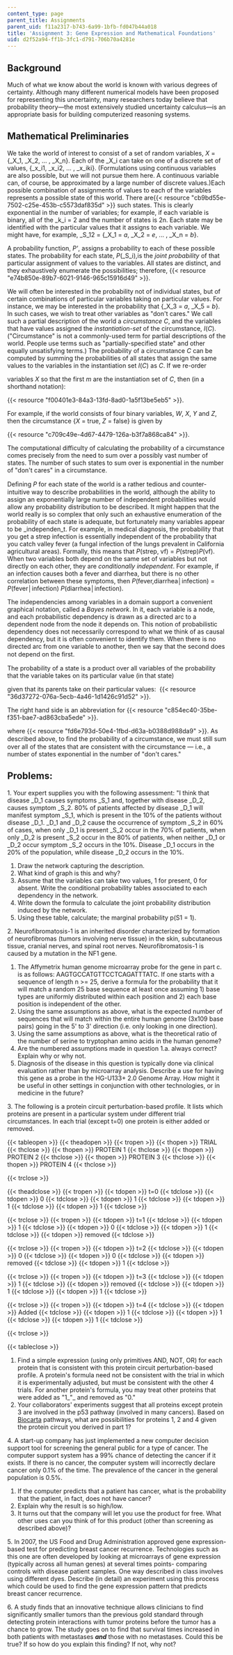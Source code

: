 ```yaml
---
content_type: page
parent_title: Assignments
parent_uid: f11a2317-b743-6a99-1bfb-fd047b44a018
title: 'Assignment 3: Gene Expression and Mathematical Foundations'
uid: d2f52a94-ff1b-3fc1-d791-706b70a4281e
---
```


Background
----------

Much of what we know about the world is known with various degrees of certainty. Although many different numerical models have been proposed for representing this uncertainty, many researchers today believe that probability theory—the most extensively studied uncertainty calculus—is an appropriate basis for building computerized reasoning systems.

Mathematical Preliminaries
--------------------------

We take the world of interest to consist of a set of random variables, _X_ = {_X_1, _X_2, ... , _X_n}. Each of the _X_i can take on one of a discrete set of values, {_x_i1, _x_i2, ... , _x_iki}. (Formulations using continuous variables are also possible, but we will not pursue them here. A continuous variable can, of course, be approximated by a large number of discrete values.)Each possible combination of assignments of values to each of the variables represents a possible state of this world. There are{{< resource "cb9bd55e-7502-c25e-453b-c5573daf835d" >}} such states. This is clearly exponential in the number of variables; for example, if each variable is binary, all of the _k_i = 2 and the number of states is 2n. Each state may be identified with the particular values that it assigns to each variable. We might have, for example, _S_12 = {_X_1 = _a_, _X_2 = _e_, ... , _X_n = _b_}.

A probability function, _P'_, assigns a probability to each of these possible states. The probability for each state, _P_(_S_i),is the _joint probability_ of that particular assignment of values to the variables. All states are distinct, and they exhaustively enumerate the possibilities; therefore, {{< resource "e74b850e-89b7-6021-9146-965c15916d49" >}}.

We will often be interested in the probability not of individual states, but of certain combinations of particular variables taking on particular values. For instance, we may be interested in the probability that {_X_3 = _a_, _X_5 = _b_}. In such cases, we wish to treat other variables as "don't cares." We call such a partial description of the world a _circumstance C_, and the variables that have values assigned the _instantiation-set_ of the circumstance, _I_(_C_). ("Circumstance" is not a commonly-used term for partial descriptions of the world. People use terms such as "partially-specified state" and other equally unsatisfying terms.) The probability of a circumstance _C_ can be computed by summing the probabilities of all states that assign the same values to the variables in the instantiation set _I_(_C_) as _C_. If we re-order

variables _X_ so that the first _m_ are the instantiation set of _C_, then (in a shorthand notation):

{{< resource "f00401e3-84a3-13fd-8ad0-1a5f13be5eb5" >}}.

For example, if the world consists of four binary variables, _W_, _X_, _Y_ and _Z_, then the circumstance {_X_ = true, _Z_ = false} is given by

{{< resource "c709c49e-4d67-4479-126a-b3f7a868ca84" >}}.

The computational difficulty of calculating the probability of a circumstance comes precisely from the need to sum over a possibly vast number of states. The number of such states to sum over is exponential in the number of "don't cares" in a circumstance.

Deﬁning _P_ for each state of the world is a rather tedious and counter-intuitive way to describe probabilities in the world, although the ability to assign an exponentially large number of independent probabilities would allow any probability distribution to be described. It might happen that the world really is so complex that only such an exhaustive enumeration of the probability of each state is adequate, but fortunately many variables appear to be _independen_t. For example, in medical diagnosis, the probability that you get a strep infection is essentially independent of the probability that you catch valley fever (a fungal infection of the lungs prevalent in California agricultural areas). Formally, this means that _P_(strep, vf) = _P_(strep)_P_(vf). When two variables both depend on the same set of variables but not directly on each other, they are _conditionally independent_. For example, if an infection causes both a fever and diarrhea, but there is no other correlation between these symptoms, then _P_(fever,diarrhea│infection) = _P_(fever│infection) _P_(diarrhea│infection).

The independencies among variables in a domain support a convenient graphical notation, called a _Bayes network_. In it, each variable is a node, and each probabilistic dependency is drawn as a directed arc to a dependent node from the node it depends on. This notion of probabilistic dependency does not necessarily correspond to what we think of as causal dependency, but it is often convenient to identify them. When there is no directed arc from one variable to another, then we say that the second does not depend on the ﬁrst.

The probability of a state is a product over all variables of the probability that the variable takes on its particular value (in that state)

given that its parents take on their particular values:  {{< resource "36d37272-076a-5ecb-4a46-1d1426c91d52" >}}.

The right hand side is an abbreviation for {{< resource "c854ec40-35be-f351-bae7-ad863cba5ede" >}}.

where {{< resource "fd6e793d-50e4-1fbd-d63a-b0388d988da9" >}}. As described above, to ﬁnd the probability of a circumstance, we must still sum over all of the states that are consistent with the circumstance — i.e., a number of states exponential in the number of "don't cares."

Problems:
---------

1\. Your expert supplies you with the following assessment: "I think that disease _D_1 causes symptoms _S_1 and, together with disease _D_2, causes symptom _S_2. 80% of patients affected by disease _D_1 will manifest symptom _S_1, which is present in the 10% of the patients without disease _D_1. _D_1 and _D_2 cause the occurrence of symptom _S_2 in 60% of cases, when only _D_1 is present _S_2 occur in the 70% of patients, when only _D_2 is present _S_2 occur in the 80% of patients, when neither _D_1 or _D_2 occur symptom _S_2 occurs in the 10%. Disease _D_1 occurs in the 20% of the population, while disease _D_2 occurs in the 10%.

1.  Draw the network capturing the description.
2.  What kind of graph is this and why?
3.  Assume that the variables can take two values, 1 for present, 0 for absent. Write the conditional probability tables associated to each dependency in the network.
4.  Write down the formula to calculate the joint probability distribution induced by the network.
5.  Using these table, calculate; the marginal probability p(S1 = 1).

2\. Neurofibromatosis-1 is an inherited disorder characterized by formation of neurofibromas (tumors involving nerve tissue) in the skin, subcutaneous tissue, cranial nerves, and spinal root nerves. Neurofibromatosis-1 is caused by a mutation in the NF1 gene.

1.  The Affymetrix human genome microarray probe for the gene in part c. is as follows: AAGTGCCATGTTCCTCAGATTTATC. If one starts with a sequence of length n >= 25, derive a formula for the probability that it will match a random 25 base sequence at least once assuming 1) base types are uniformly distributed within each position and 2) each base position is independent of the other.
2.  Using the same assumptions as above, what is the expected number of sequences that will match within the entire human genome (3x109 base pairs) going in the 5' to 3' direction (i.e. only looking in one direction).
3.  Using the same assumptions as above, what is the theoretical ratio of the number of serine to tryptophan amino acids in the human genome?
4.  Are the numbered assumptions made in question 1.a. always correct? Explain why or why not.
5.  Diagnosis of the disease in this question is typically done via clinical evaluation rather than by microarray analysis. Describe a use for having this gene as a probe in the HG-U133+ 2.0 Genome Array. How might it be useful in other settings in conjunction with other technologies, or in medicine in the future?

3\. The following is a protein circuit perturbation-based profile. It lists which proteins are present in a particular system under different trial circumstances. In each trial (except t=0) one protein is either added or removed.

{{< tableopen >}}
{{< theadopen >}}
{{< tropen >}}
{{< thopen >}}
TRIAL
{{< thclose >}}
{{< thopen >}}
PROTEIN 1
{{< thclose >}}
{{< thopen >}}
PROTEIN 2
{{< thclose >}}
{{< thopen >}}
PROTEIN 3
{{< thclose >}}
{{< thopen >}}
PROTEIN 4
{{< thclose >}}

{{< trclose >}}

{{< theadclose >}}
{{< tropen >}}
{{< tdopen >}}
t=0
{{< tdclose >}}
{{< tdopen >}}
0
{{< tdclose >}}
{{< tdopen >}}
1
{{< tdclose >}}
{{< tdopen >}}
1
{{< tdclose >}}
{{< tdopen >}}
1
{{< tdclose >}}

{{< trclose >}}
{{< tropen >}}
{{< tdopen >}}
t=1
{{< tdclose >}}
{{< tdopen >}}
1
{{< tdclose >}}
{{< tdopen >}}
0
{{< tdclose >}}
{{< tdopen >}}
1
{{< tdclose >}}
{{< tdopen >}}
removed
{{< tdclose >}}

{{< trclose >}}
{{< tropen >}}
{{< tdopen >}}
t=2
{{< tdclose >}}
{{< tdopen >}}
0
{{< tdclose >}}
{{< tdopen >}}
0
{{< tdclose >}}
{{< tdopen >}}
removed
{{< tdclose >}}
{{< tdopen >}}
1
{{< tdclose >}}

{{< trclose >}}
{{< tropen >}}
{{< tdopen >}}
t=3
{{< tdclose >}}
{{< tdopen >}}
1
{{< tdclose >}}
{{< tdopen >}}
removed
{{< tdclose >}}
{{< tdopen >}}
1
{{< tdclose >}}
{{< tdopen >}}
1
{{< tdclose >}}

{{< trclose >}}
{{< tropen >}}
{{< tdopen >}}
t=4
{{< tdclose >}}
{{< tdopen >}}
Added
{{< tdclose >}}
{{< tdopen >}}
1
{{< tdclose >}}
{{< tdopen >}}
1
{{< tdclose >}}
{{< tdopen >}}
1
{{< tdclose >}}

{{< trclose >}}

{{< tableclose >}}

1.  Find a simple expression (using only primitives AND, NOT, OR) for each protein that is consistent with this protein circuit perturbation-based profile. A protein's formula need not be consistent with the trial in which it is experimentally adjusted, but must be consistent with the other 4 trials. For another protein's formula, you may treat other proteins that were added as "1_"_ and removed as "0."
2.  Your collaborators' experiments suggest that all proteins except protein 3 are involved in the p53 pathway (involved in many cancers). Based on [Biocarta](http://www.biocarta.com) pathways, what are possibilities for proteins 1, 2 and 4 given the protein circuit you derived in part 1?

4\. A start-up company has just implemented a new computer decision support tool for screening the general public for a type of cancer. The computer support system has a 99% chance of detecting the cancer if it exists. If there is no cancer, the computer system will incorrectly declare cancer only 0.1% of the time. The prevalence of the cancer in the general population is 0.5%.

1.  If the computer predicts that a patient has cancer, what is the probability that the patient, in fact, does not have cancer?
2.  Explain why the result is so high/low.
3.  It turns out that the company will let you use the product for free. What other uses can you think of for this product (other than screening as described above)?

5\. In 2007, the US Food and Drug Administration approved gene expression-based test for predicting breast cancer recurrence. Technologies such as this one are often developed by looking at microarrays of gene expression (typically across all human genes) at several times points- comparing controls with disease patient samples. One way described in class involves using different dyes. Describe (in detail) an experiment using this process which could be used to find the gene expression pattern that predicts breast cancer recurrence.

6\. A study finds that an innovative technique allows clinicians to find significantly smaller tumors than the previous gold standard through detecting protein interactions with tumor proteins before the tumor has a chance to grow. The study goes on to find that survival times increased in both patients with metastases _**and**_ those with no metastases. Could this be true? If so how do you explain this finding? If not, why not?